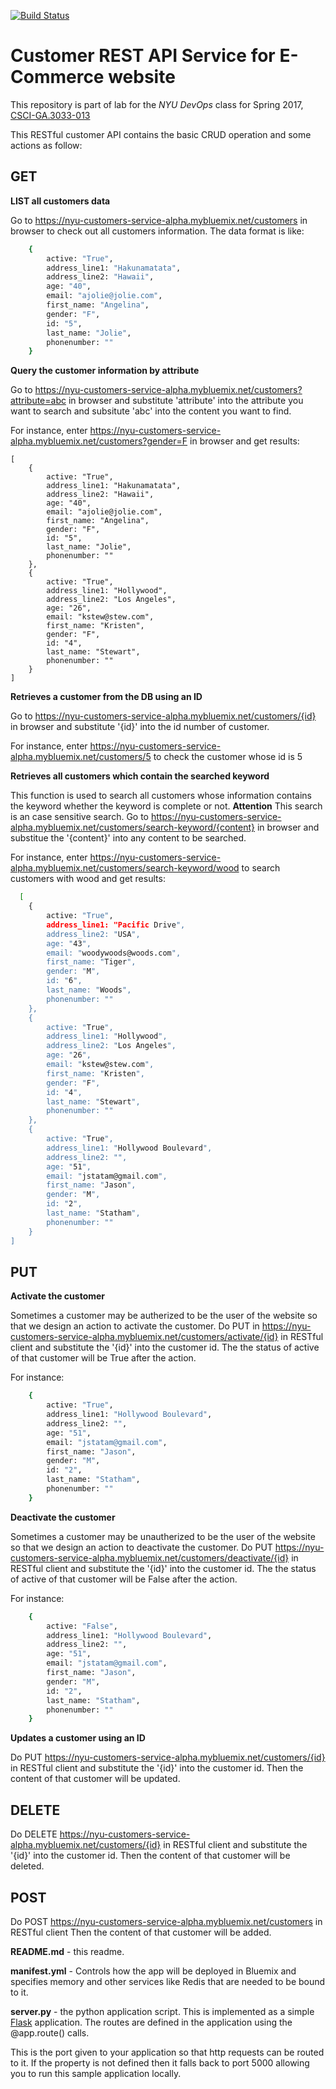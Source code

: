 [![Build Status](https://travis-ci.org/devops-alpha-s17/customers.svg?branch=master)](https://travis-ci.org/devops-alpha-s17/customers)

# Customer REST API Service for E-Commerce website
This repository is part of lab for the *NYU DevOps* class for Spring 2017, [CSCI-GA.3033-013](http://cs.nyu.edu/courses/spring17/CSCI-GA.3033-013/)

This RESTful customer API contains the basic CRUD operation and some actions as follow:

## GET

**LIST all customers data**

Go to https://nyu-customers-service-alpha.mybluemix.net/customers in browser to check out all customers information. The data format is like:

```bash
    {
        active: "True",
        address_line1: "Hakunamatata",
        address_line2: "Hawaii",
        age: "40",
        email: "ajolie@jolie.com",
        first_name: "Angelina",
        gender: "F",
        id: "5",
        last_name: "Jolie",
        phonenumber: ""
    }
```

**Query the customer information by attribute**

Go to https://nyu-customers-service-alpha.mybluemix.net/customers?attribute=abc in browser and substitute 'attribute' into the attribute you want to search and subsitute 'abc' into the content you want to find.

For instance, enter https://nyu-customers-service-alpha.mybluemix.net/customers?gender=F in browser and get results:

    [
        {
            active: "True",
            address_line1: "Hakunamatata",
            address_line2: "Hawaii",
            age: "40",
            email: "ajolie@jolie.com",
            first_name: "Angelina",
            gender: "F",
            id: "5",
            last_name: "Jolie",
            phonenumber: ""
        },
        {
            active: "True",
            address_line1: "Hollywood",
            address_line2: "Los Angeles",
            age: "26",
            email: "kstew@stew.com",
            first_name: "Kristen",
            gender: "F",
            id: "4",
            last_name: "Stewart",
            phonenumber: ""
        }
    ]

**Retrieves a customer from the DB using an ID**

Go to https://nyu-customers-service-alpha.mybluemix.net/customers/{id} in browser and substitute '{id}' into the id number of customer.

For instance, enter https://nyu-customers-service-alpha.mybluemix.net/customers/5 to check the customer whose id is 5

**Retrieves all customers which contain the searched keyword**

This function is used to search all customers whose information contains the keyword whether the keyword is complete or not.
**Attention** This search is an case sensitive search.
Go to https://nyu-customers-service-alpha.mybluemix.net/customers/search-keyword/{content} in browser and substitue the '{content}' into any content to be searched.

For instance, enter https://nyu-customers-service-alpha.mybluemix.net/customers/search-keyword/wood to search customers with wood and get results:

```bash
  [
    {
        active: "True",
        address_line1: "Pacific Drive",
        address_line2: "USA",
        age: "43",
        email: "woodywoods@woods.com",
        first_name: "Tiger",
        gender: "M",
        id: "6",
        last_name: "Woods",
        phonenumber: ""
    },
    {
        active: "True",
        address_line1: "Hollywood",
        address_line2: "Los Angeles",
        age: "26",
        email: "kstew@stew.com",
        first_name: "Kristen",
        gender: "F",
        id: "4",
        last_name: "Stewart",
        phonenumber: ""
    },
    {
        active: "True",
        address_line1: "Hollywood Boulevard",
        address_line2: "",
        age: "51",
        email: "jstatam@gmail.com",
        first_name: "Jason",
        gender: "M",
        id: "2",
        last_name: "Statham",
        phonenumber: ""
    }
]
```

## PUT

**Activate the customer**

Sometimes a customer may be autherized to be the user of the website so that we design an action to activate the customer.
Do PUT in https://nyu-customers-service-alpha.mybluemix.net/customers/activate/{id} in RESTful client and substitute the '{id}' into the customer id. The the status of active of that customer will be True after the action.

For instance: 
```bash
    {
        active: "True",
        address_line1: "Hollywood Boulevard",
        address_line2: "",
        age: "51",
        email: "jstatam@gmail.com",
        first_name: "Jason",
        gender: "M",
        id: "2",
        last_name: "Statham",
        phonenumber: ""
    }
```

**Deactivate the customer**

Sometimes a customer may be unautherized to be the user of the website so that we design an action to deactivate the customer.
Do PUT  https://nyu-customers-service-alpha.mybluemix.net/customers/deactivate/{id} in RESTful client and substitute the '{id}' into the customer id. The the status of active of that customer will be False after the action.

For instance: 
```bash
    {
        active: "False",
        address_line1: "Hollywood Boulevard",
        address_line2: "",
        age: "51",
        email: "jstatam@gmail.com",
        first_name: "Jason",
        gender: "M",
        id: "2",
        last_name: "Statham",
        phonenumber: ""
    }
```

**Updates a customer using an ID**

Do PUT  https://nyu-customers-service-alpha.mybluemix.net/customers/{id} in RESTful client and substitute the '{id}' into the customer id. Then the content of that customer will be updated.

## DELETE

Do DELETE https://nyu-customers-service-alpha.mybluemix.net/customers/{id} in RESTful client and substitute the '{id}' into the customer id. Then the content of that customer will be deleted.

## POST

Do POST https://nyu-customers-service-alpha.mybluemix.net/customers in RESTful client Then the content of that customer will be added.




**README.md** - this readme.

**manifest.yml** - Controls how the app will be deployed in Bluemix and specifies memory and other services like Redis that are needed to be bound to it.

**server.py** - the python application script. This is implemented as a simple [Flask](http://flask.pocoo.org/) application. The routes are defined in the application using the @app.route() calls. 

This is the port given to your application so that http requests can be routed to it. If the property is not defined then it falls back to port 5000 allowing you to run this sample application locally.
